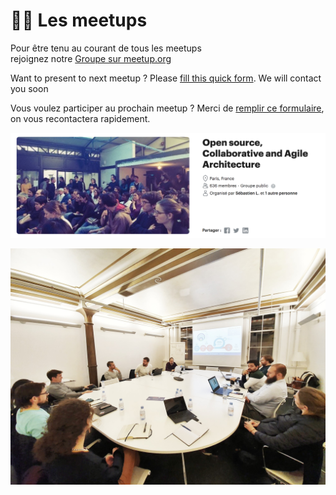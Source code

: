 # 👷‍♀️ Les meetups

Pour être tenu au courant de tous les meetups   
rejoignez notre [Groupe sur meetup.org](https://www.meetup.com/fr-FR/collaborative-architecture/)  
  
  
Want to present to next meetup ? Please [fill this quick form](https://sebastien277352.typeform.com/to/Z1CeRnBm). We will contact you soon 

Vous voulez participer au prochain meetup ? Merci de [remplir ce formulaire](https://sebastien277352.typeform.com/to/Z1CeRnBm), on vous recontactera rapidement.   


![](../../.gitbook/assets/open-source-agile-collaborative-meetup.png)

![Meetup chez Valode et Pistre du 09/12/2019](../../.gitbook/assets/photo-analisa.jpeg)

